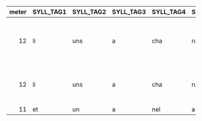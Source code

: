 | meter|SYLL_TAG1 |SYLL_TAG2 |SYLL_TAG3 |SYLL_TAG4 |SYLL_TAG5 |SYLL_TAG6 |SYLL_TAG7 |SYLL_TAG8 |SYLL_TAG9 |SYLL_TAG10 |SYLL_TAG11 |SYLL_TAG12 |SYLL_TAG13 | NUM_L|COMMENTS|
|-----:|:---------|:---------|:---------|:---------|:---------|:---------|:---------|:---------|:---------|:----------|:----------|:----------|:----------|-----:|:-------|
|    12|li        |uns       |a         |cha       |rιes      |li        |alt       |re        |a         |no         |rιes       |out        |num        |   304|YES (except if _acharies_ is _acháries_, but I don't know about it)|
|    12|li        |uns       |a         |cha       |rιes      |li        |alt       |re        |a         |no         |rιes       |out        |num        |   304|YES (except if _anories_ is _anóries_, but I don't know about it)|
|    11|et        |un        |a         |nel       |a         |deu       |li        |ad        |co        |man        |det        |he         |NA         |    73|YES|
